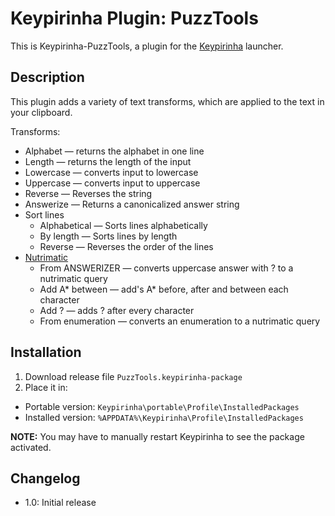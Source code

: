 # Keypirinha Plugin: PuzzTools

This is Keypirinha-PuzzTools, a plugin for the [Keypirinha](http://keypirinha.com) launcher.


## Description

This plugin adds a variety of text transforms, which are applied to the text in your clipboard.

Transforms:
- Alphabet — returns the alphabet in one line
- Length — returns the length of the input
- Lowercase — converts input to lowercase
- Uppercase — converts input to uppercase
- Reverse — Reverses the string
- Answerize — Returns a canonicalized answer string
- Sort lines
	- Alphabetical — Sorts lines alphabetically
	- By length — Sorts lines by length
	- Reverse — Reverses the order of the lines
- [Nutrimatic](https://nutrimatic.org/)
	- From ANSWERIZER — converts uppercase answer with ? to a nutrimatic query
	- Add A* between — add's A* before, after and between each character
	- Add ? — adds ? after every character
	- From enumeration — converts an enumeration to a nutrimatic query


## Installation

1. Download release file `PuzzTools.keypirinha-package`
2. Place it in:
  * Portable version: `Keypirinha\portable\Profile\InstalledPackages`
  * Installed version: `%APPDATA%\Keypirinha\Profile\InstalledPackages`

**NOTE:** You may have to manually restart Keypirinha to see the package activated.


## Changelog

- 1.0: Initial release
